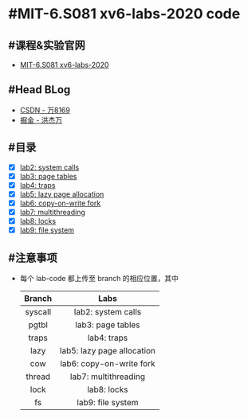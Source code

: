 # #MIT-6.S081 xv6-labs-2020 code

## #课程&实验官网
+ [MIT-6.S081 xv6-labs-2020](https://pdos.csail.mit.edu/6.828/2020/schedule.html)

## #Head BLog
+ [CSDN - 万8169](https://blog.csdn.net/qq_34872231/category_12139190.html?spm=1001.2014.3001.5482)
+ [掘金 - 洪杰万](https://juejin.cn/user/805307982808328/posts)

## #目录
+ [x] [lab2: system calls](https://github.com/Wan58169/MIT-6.S081-xv6-labs-2020/tree/syscall)
+ [x] [lab3: page tables](https://github.com/Wan58169/MIT-6.S081-xv6-labs-2020/tree/pgtbl)
+ [x] [lab4: traps](https://github.com/Wan58169/MIT-6.S081-xv6-labs-2020/tree/traps)
+ [x] [lab5: lazy page allocation](https://github.com/Wan58169/MIT-6.S081-xv6-labs-2020/tree/lazy)
+ [x] [lab6: copy-on-write fork](https://github.com/Wan58169/MIT-6.S081-xv6-labs-2020/tree/cow)
+ [x] [lab7: multithreading](https://github.com/Wan58169/MIT-6.S081-xv6-labs-2020/tree/thread)
+ [x] [lab8: locks](https://github.com/Wan58169/MIT-6.S081-xv6-labs-2020/tree/lock)
+ [x] [lab9: file system]()

## #注意事项
+ 每个 lab-code 都上传至 branch 的相应位置，其中

  | Branch | Labs |
  | :----: | :--: |
  | syscall | lab2: system calls |
  | pgtbl | lab3: page tables |
  | traps | lab4: traps |
  | lazy  | lab5: lazy page allocation|
  | cow   | lab6: copy-on-write fork|
  | thread   | lab7: multithreading|
  | lock | lab8: locks |
  | fs | lab9: file system |
